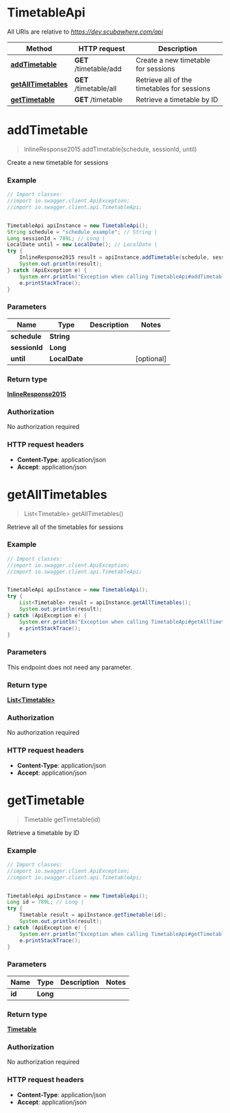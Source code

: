 # TimetableApi

All URIs are relative to *https://dev.scubawhere.com/api*

Method | HTTP request | Description
------------- | ------------- | -------------
[**addTimetable**](TimetableApi.md#addTimetable) | **GET** /timetable/add | Create a new timetable for sessions
[**getAllTimetables**](TimetableApi.md#getAllTimetables) | **GET** /timetable/all | Retrieve all of the timetables for sessions
[**getTimetable**](TimetableApi.md#getTimetable) | **GET** /timetable | Retrieve a timetable by ID


<a name="addTimetable"></a>
# **addTimetable**
> InlineResponse2015 addTimetable(schedule, sessionId, until)

Create a new timetable for sessions

### Example
```java
// Import classes:
//import io.swagger.client.ApiException;
//import io.swagger.client.api.TimetableApi;


TimetableApi apiInstance = new TimetableApi();
String schedule = "schedule_example"; // String | 
Long sessionId = 789L; // Long | 
LocalDate until = new LocalDate(); // LocalDate | 
try {
    InlineResponse2015 result = apiInstance.addTimetable(schedule, sessionId, until);
    System.out.println(result);
} catch (ApiException e) {
    System.err.println("Exception when calling TimetableApi#addTimetable");
    e.printStackTrace();
}
```

### Parameters

Name | Type | Description  | Notes
------------- | ------------- | ------------- | -------------
 **schedule** | **String**|  |
 **sessionId** | **Long**|  |
 **until** | **LocalDate**|  | [optional]

### Return type

[**InlineResponse2015**](InlineResponse2015.md)

### Authorization

No authorization required

### HTTP request headers

 - **Content-Type**: application/json
 - **Accept**: application/json

<a name="getAllTimetables"></a>
# **getAllTimetables**
> List&lt;Timetable&gt; getAllTimetables()

Retrieve all of the timetables for sessions

### Example
```java
// Import classes:
//import io.swagger.client.ApiException;
//import io.swagger.client.api.TimetableApi;


TimetableApi apiInstance = new TimetableApi();
try {
    List<Timetable> result = apiInstance.getAllTimetables();
    System.out.println(result);
} catch (ApiException e) {
    System.err.println("Exception when calling TimetableApi#getAllTimetables");
    e.printStackTrace();
}
```

### Parameters
This endpoint does not need any parameter.

### Return type

[**List&lt;Timetable&gt;**](Timetable.md)

### Authorization

No authorization required

### HTTP request headers

 - **Content-Type**: application/json
 - **Accept**: application/json

<a name="getTimetable"></a>
# **getTimetable**
> Timetable getTimetable(id)

Retrieve a timetable by ID

### Example
```java
// Import classes:
//import io.swagger.client.ApiException;
//import io.swagger.client.api.TimetableApi;


TimetableApi apiInstance = new TimetableApi();
Long id = 789L; // Long | 
try {
    Timetable result = apiInstance.getTimetable(id);
    System.out.println(result);
} catch (ApiException e) {
    System.err.println("Exception when calling TimetableApi#getTimetable");
    e.printStackTrace();
}
```

### Parameters

Name | Type | Description  | Notes
------------- | ------------- | ------------- | -------------
 **id** | **Long**|  |

### Return type

[**Timetable**](Timetable.md)

### Authorization

No authorization required

### HTTP request headers

 - **Content-Type**: application/json
 - **Accept**: application/json

